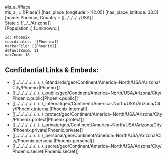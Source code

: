 ﻿---
location: [33.5,-112.05] 
mapzoom: [7,12] 
mapmarker: city 
type: City
tags:
- geo/City


SpocWebEntityId: 33356
isDeleted: false
confidential: public

---
#is_a_/Place  
#is_a_ :: [[Place]] 
[has_place_longitude::-112.05] 
[has_place_latitude::33.5] 
[name::Phoenix] 
Country :: [[../../../../USA]]  
State :: [[../../Arizona]]  
[Population::] 
[Unknown::] 


```leaflet
id: Phoenix
coordinates: [[Phoenix]] 
markerFile: [[Phoenix]] 
defaultZoom: 11 
maxZoom: 18
```


## Confidential Links & Embeds: 
- [[../../../../../../../_Standards/geo/Continent/America~North/USA/Arizona/City/Phoenix|Phoenix]] 
- [[../../../../../../../_public/geo/Continent/America~North/USA/Arizona/City/Phoenix.public|Phoenix.public]] 
- [[../../../../../../../_internal/geo/Continent/America~North/USA/Arizona/City/Phoenix.internal|Phoenix.internal]] 
- [[../../../../../../../_protect/geo/Continent/America~North/USA/Arizona/City/Phoenix.protect|Phoenix.protect]] 
- [[../../../../../../../_private/geo/Continent/America~North/USA/Arizona/City/Phoenix.private|Phoenix.private]] 
- [[../../../../../../../_personal/geo/Continent/America~North/USA/Arizona/City/Phoenix.personal|Phoenix.personal]] 
- [[../../../../../../../_secret/geo/Continent/America~North/USA/Arizona/City/Phoenix.secret|Phoenix.secret]] 
